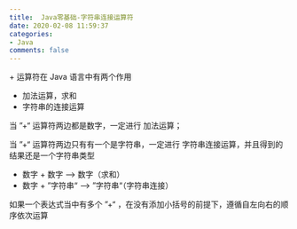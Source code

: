 ```yaml
---
title:  Java零基础-字符串连接运算符
date: 2020-02-08 11:59:37
categories:
- Java
comments: false
---
```


\+ 运算符在 Java 语言中有两个作用

- 加法运算，求和
- 字符串的连接运算

<!-- more -->



当 ”+“ 运算符两边都是数字，一定进行 加法运算；

当 ”+“ 运算符两边只有有一个是字符串，一定进行 字符串连接运算，并且得到的结果还是一个字符串类型

- 数字 + 数字 --> 数字（求和）
- 数字 + ”字符串“ --> ”字符串“（字符串连接）



如果一个表达式当中有多个 ”+“ ，在没有添加小括号的前提下，遵循自左向右的顺序依次运算